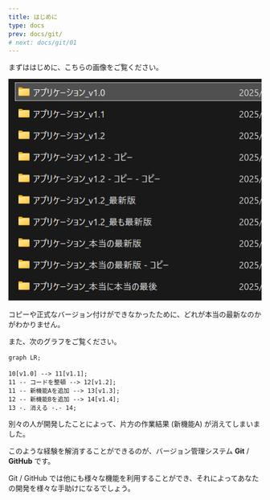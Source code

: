 ```yaml
---
title: はじめに
type: docs
prev: docs/git/
# next: docs/git/01
---
```


まずははじめに、こちらの画像をご覧ください。

![バージョン地獄](01-vcs-01.png)

コピーや正式なバージョン付けができなかったために、どれが本当の最新なのかがわかりません。

また、次のグラフをご覧ください。

```mermaid
graph LR;

10[v1.0] --> 11[v1.1];
11 -- コードを整頓 --> 12[v1.2];
11 -- 新機能Aを追加 --> 13[v1.3];
12 -- 新機能Bを追加 --> 14[v1.4];
13 -. 消える -.- 14;
```

別々の人が開発したことによって、片方の作業結果 (新機能A) が消えてしまいました。

このような経験を解消することができるのが、バージョン管理システム **Git** / **GitHub** です。

Git / GitHub では他にも様々な機能を利用することができ、それによってあなたの開発を様々な手助けになるでしょう。
